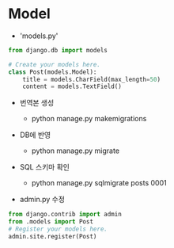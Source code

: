 # Model

- 'models.py'
```python
from django.db import models

# Create your models here.
class Post(models.Model):
    title = models.CharField(max_length=50)
    content = models.TextField()
```

- 번역본 생성
    - python manage.py makemigrations

- DB에 반영
    - python manage.py migrate

- SQL 스키마 확인
    - python manage.py sqlmigrate posts 0001

- admin.py 수정 
```python
from django.contrib import admin
from .models import Post
# Register your models here.
admin.site.register(Post)
```




